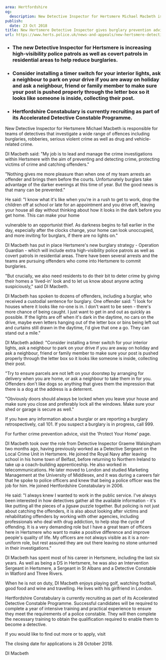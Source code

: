 ```yaml
area: Hertfordshire
og:
  description: New Detective Inspector for Hertsmere Michael Macbeth is responsible for teams of detectives that investigate a wide range of offences including burglaries, robberies, serious violent crime as well as drug and vehicle-related crime.
publish:
  date: 23 Oct 2018
title: New Hertsmere Detective Inspector gives burglary prevention advice to Hertsmere residents
url: https://www.herts.police.uk/news-and-appeals/new-hertsmere-detective-inspector-gives-burglary-prevention-advice-to-hertsmere-residents-1944J
```

* ### The new Detective Inspector for Hertsmere is increasing high-visibility police patrols as well as covert patrols in residential areas to help reduce burglaries.

 * ### Consider installing a timer switch for your interior lights, ask a neighbour to park on your drive if you are away on holiday and ask a neighbour, friend or family member to make sure your post is pushed properly through the letter box so it looks like someone is inside, collecting their post.

 * ### Hertfordshire Constabulary is currently recruiting as part of its Accelerated Detective Constable Programme.

New Detective Inspector for Hertsmere Michael Macbeth is responsible for teams of detectives that investigate a wide range of offences including burglaries, robberies, serious violent crime as well as drug and vehicle-related crime.

DI Macbeth said: "My job is to lead and manage the crime investigations within Hertsmere with the aim of preventing and detecting crime, protecting victims of crime and catching offenders."

"Nothing gives me more pleasure than when one of my team arrests an offender and brings them before the courts. Unfortunately burglars take advantage of the darker evenings at this time of year. But the good news is that many can be prevented."

He said: "I know what it's like when you're in a rush to get to work, drop the children off at school or late for an appointment and you drive off, leaving your house all day without thinking about how it looks in the dark before you get home. This can make your home

vulnerable to an opportunist thief. As darkness begins to fall earlier in the day, especially after the clocks change, your home can look unoccupied, and more inviting for burglars, if there are no lights on."

DI Macbeth has put in place Hertsmere's new burglary strategy - Operation Guardian - which will include extra high-visibility police patrols as well as covert patrols in residential areas. There have been several arrests and the teams are pursuing offenders who come into Hertsmere to commit burglaries.

"But crucially, we also need residents to do their bit to deter crime by giving their homes a 'lived-in' look and to let us know about anyone acting suspiciously," said DI Macbeth.

DI Macbeth has spoken to dozens of offenders, including a burglar, who received a custodial sentence for burglary. One offender said: "I look for houses where it looks like no-one is in. I don't want to be seen - there's more chance of being caught. I just want to get in and out as quickly as possible. If the lights are off when it's dark in the daytime, no cars on the drive, maybe even letters hanging out of the letter box or bins being left out and curtains still drawn in the daytime, I'd give that one a go. They can stand out a mile."

DI Macbeth added: "Consider installing a timer switch for your interior lights, ask a neighbour to park on your drive if you are away on holiday and ask a neighbour, friend or family member to make sure your post is pushed properly through the letter box so it looks like someone is inside, collecting their post.

"Try to ensure parcels are not left on your doorstep by arranging for delivery when you are home, or ask a neighbour to take them in for you. Offenders don't like dogs so anything that gives them the impression that there is a dog at the address is a deterrent.

"Obviously doors should always be locked when you leave your house and make sure you close and preferably lock all the windows. Make sure your shed or garage is secure as well."

If you have any information about a burglar or are reporting a burglary retrospectively, call 101. If you suspect a burglary is in progress, call 999.

For further crime prevention advice, visit the 'Protect Your Home' page.

DI Macbeth took over the role from Detective Inspector Graeme Walsingham two months ago, having previously worked as a Detective Sergeant on the Local Crime Unit in Hertsmere. He joined the Royal Navy after leaving school in his home town of Belfast, before returning to Northern Ireland to take up a coach-building apprenticeship. He also worked in telecommunications. He later moved to London and studied Marketing Management at the University of Middlesex, and it was during a careers fair that he spoke to police officers and knew that being a police officer was the job for him. He joined Hertfordshire Constabulary in 2006.

He said: "I always knew I wanted to work in the public service. I've always been interested in how detectives gather all the available information - it's like putting all the pieces of a jigsaw puzzle together. But policing is not just about catching the offenders, it is also about looking after victims and rehabilitating offenders by working with other agencies, including professionals who deal with drug addiction, to help stop the cycle of offending. It is a very demanding role but I have a great team of officers here in Hertsmere who want to make a positive difference and improve people's quality of life. My officers are not always visible as it is a non-uniform role, but rest assured they are out there leaving no stone unturned in their investigations."

DI Macbeth has spent most of his career in Hertsmere, including the last six years. As well as being a DS in Hertsmere, he was also an Intervention Sergeant in Hertsmere, a Sergeant in St Albans and a Detective Constable in Watford and Three Rivers.

When he is not on duty, DI Macbeth enjoys playing golf, watching football, good food and wine and travelling. He lives with his girlfriend in London.

Hertfordshire Constabulary is currently recruiting as part of its Accelerated Detective Constable Programme. Successful candidates will be required to complete a year of intensive training and practical experience to ensure they meet the requirements of a police constable. They will then complete the necessary training to obtain the qualification required to enable them to become a detective.

If you would like to find out more or to apply, visit

The closing date for applications is 28 October 2018.

DI Macbeth
